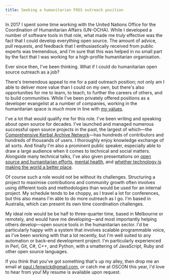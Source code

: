 ```yaml
---
title: Seeking a humanitarian FOSS outreach position
---
```


In 2017 I spent some time working with the United Nations Office for the Coordination of Humanitarian Affairs (UN-OCHA). While I developed a number of software tools in that role, what made me *truly* effective was the fact that I could develop everything open source. The amount of advice, pull requests, and feedback that I enthusiastically received from public experts was tremendous, and I'm sure that this was helped in no small part by the fact that I was working for a high-profile humanitarian organisation.

Ever since then, I've been thinking. What if I could do humanitarian open source outreach as a job?

<!--more-->

There's tremendous appeal to me for a paid outreach position; not only am I able to deliver more value than I could on my own, but there's also opportunities for me to learn, to teach, to further the careers of others, and to build communities. While I've been privately offered positions as a developer evangelist at a number of companies, working in the humanitarian space is *much* more in line with [my values](http://pjf.id.au/ethics/2015/08/20/im-donating-10pc-of-my-income-to-charity.html).

I've a lot that would qualify me for this role. I've been writing and speaking about open source for decades. I've launched and managed numerous successful open source projects in the past, the largest of which—the [Comprehensive Kerbal Archive Network](https://github.com/KSP-CKAN)—has hundreds of contributors and hundreds of thousands of users. I thoroughly enjoy knowledge exchange of all sorts. And finally I'm also a prominent public speaker, especially able to draw a large audience when it comes to technical and social matters. Alongside many technical talks, I've also given presentations on [open source and humanitarian efforts](https://www.youtube.com/watch?v=xuK6udkbyGo), [mental health](https://www.youtube.com/watch?v=nEC9qMvnOh0), and [whether technology is making the world a better place](https://academy.realm.io/posts/try-swift-nyc-2017-paul-fenwick-machine-ethics-emerging-technology/).

Of course such a role would not be without its challenges. Structuring a project to maximise contributions and community growth often involves using different tools and methodologies than would be used for an internal project. My schedule tends to be choppy, as I travel a lot for conferences, but this also means I'm able to do more outreach as I go. I'm based in Australia, which can present its own time coordination challenges.

My ideal role would be be half to three-quarter time, based in Melbourne or remotely, and would have me developing—and most importantly helping others develop—open source tools in the humanitarian sector. I'd be particularly happy with a system that involves scalable programmable voice, as I've been working with that a lot recently, but I'm well suited to any automation or back-end development project. I'm particularly experienced in Perl, Git, C#, C++, and Python, with a smattering of JavaScript, Ruby and other open source languages.

If you think that you've got something that's up my alley, then drop me an email at paul.j.fenwick@gmail.com, or catch me at OSCON this year, I'd love to hear from you! My resume is available upon request.
